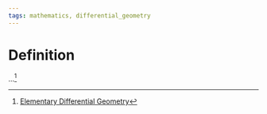 ```yaml
---
tags: mathematics, differential_geometry
---
```


# Definition

...[^1]

[^1]: [Elementary Differential Geometry](zotero://open-pdf/library/items/F6CCEWIU?page=78)